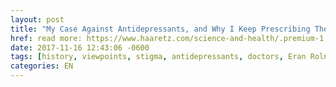 ```yaml
---
layout: post
title: "My Case Against Antidepressants, and Why I Keep Prescribing Them"
href: read more: https://www.haaretz.com/science-and-health/.premium-1.823012
date: 2017-11-16 12:43:06 -0600
tags: [history, viewpoints, stigma, antidepressants, doctors, Eran Rolnik, Israel]
categories: EN
---
```

